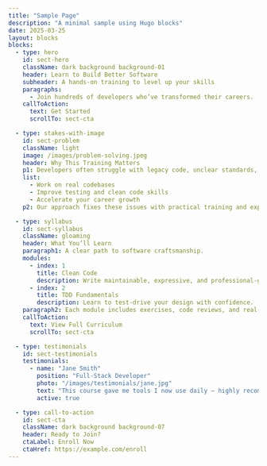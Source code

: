 ```yaml
---
title: "Sample Page"
description: "A minimal sample using Hugo blocks"
date: 2025-03-25
layout: blocks
blocks:
  - type: hero
    id: sect-hero
    className: dark background background-01
    header: Learn to Build Better Software
    subheader: A hands-on training to level up your skills
    paragraphs:
      - Join hundreds of developers who’ve transformed their careers.
    callToAction:
      text: Get Started
      scrollTo: sect-cta

  - type: stakes-with-image
    id: sect-problem
    className: light
    image: /images/problem-solving.jpeg
    header: Why This Training Matters
    p1: Developers often struggle with legacy code, unclear standards, and lack of mentorship.
    list:
      - Work on real codebases
      - Improve testing and clean code skills
      - Accelerate your career growth
    p2: Our approach fixes these issues with practical training and expert guidance.

  - type: syllabus
    id: sect-syllabus
    className: gloaming
    header: What You’ll Learn
    paragraph1: A clear path to software craftsmanship.
    modules:
      - index: 1
        title: Clean Code
        description: Write maintainable, expressive, and professional-grade code.
      - index: 2
        title: TDD Fundamentals
        description: Learn to test-drive your design with confidence.
    paragraph2: Each module includes exercises, code reviews, and real-life scenarios.
    callToAction:
      text: View Full Curriculum
      scrollTo: sect-cta

  - type: testimonials
    id: sect-testimonials
    testimonials:
      - name: "Jane Smith"
        position: "Full-Stack Developer"
        photo: "/images/testimonials/jane.jpg"
        text: "This course gave me tools I now use daily — highly recommended."
        active: true

  - type: call-to-action
    id: sect-cta
    className: dark background background-07
    header: Ready to Join?
    ctaLabel: Enroll Now
    ctaHref: https://example.com/enroll
---
```

